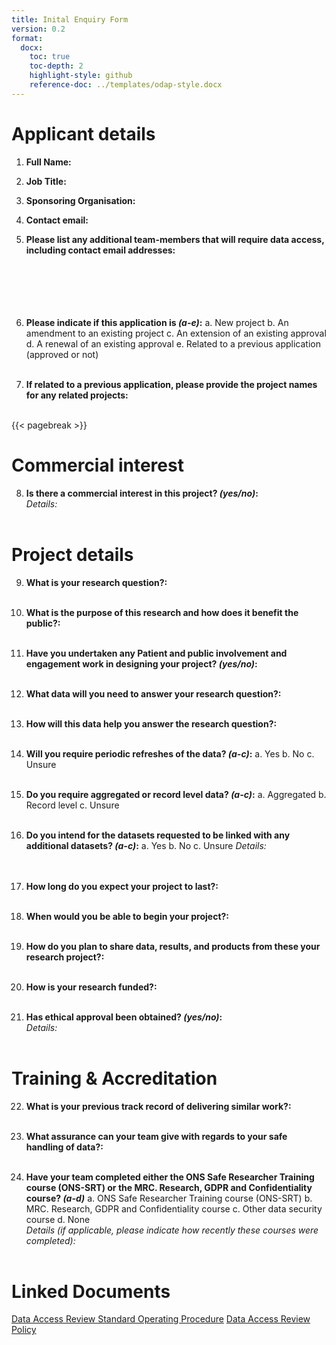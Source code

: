 ```yaml
---
title: Inital Enquiry Form
version: 0.2
format:
  docx:
    toc: true
    toc-depth: 2
    highlight-style: github
    reference-doc: ../templates/odap-style.docx
---
```


# Applicant details
1. **Full Name:**
&nbsp;  

2. **Job Title:**
&nbsp;  

3. **Sponsoring Organisation:**
&nbsp;  

4. **Contact email:**
&nbsp;  

5. **Please list any additional team-members that will require data access, including contact email addresses:**
&nbsp;  
&nbsp;  
&nbsp;  
&nbsp;  
&nbsp;  
&nbsp;  

6. **Please indicate if this application is _(a-e)_:**
a. New project
b. An amendment to an existing project
c. An extension of an existing approval
d. A renewal of an existing approval
e. Related to a previous application (approved or not)
&nbsp;  
&nbsp;  

7. **If related to a previous application, please provide the project names for any related projects:**  
&nbsp;  

{{< pagebreak >}}
# Commercial interest
8. **Is there a commercial interest in this project? _(yes/no)_:**  
_Details:_  
&nbsp;  

# Project details
9. **What is your research question?:**  
&nbsp;  

10. **What is the purpose of this research and how does it benefit the public?:**  
&nbsp;  

11. **Have you undertaken any Patient and public involvement and engagement work in designing your project? _(yes/no)_:**  
&nbsp;  

12. **What data will you need to answer your research question?:**  
&nbsp;  

13. **How will this data help you answer the research question?:**  
&nbsp;  

14. **Will you require periodic refreshes of the data? _(a-c)_:**
a. Yes
b. No
c. Unsure
&nbsp;  
&nbsp;  

15. **Do you require aggregated or record level data? _(a-c)_:**
a. Aggregated
b. Record level
c. Unsure
&nbsp;  
&nbsp;  

16. **Do you intend for the datasets requested to be linked with any additional datasets? _(a-c)_:**
a. Yes
b. No
c. Unsure
_Details:_  
&nbsp;  
&nbsp;  

17. **How long do you expect your project to last?:**  
&nbsp;  

18. **When would you be able to begin your project?:**  
&nbsp;  

19. **How do you plan to share data, results, and products from these your research project?:**  
&nbsp;  

20. **How is your research funded?:**  
&nbsp;  

21. **Has ethical approval been obtained? _(yes/no)_:**  
_Details:_  
&nbsp;  

# Training & Accreditation

22. **What is your previous track record of delivering similar work?:**  
&nbsp;  

23. **What assurance can your team give with regards to your safe handling of data?:**
&nbsp;  
&nbsp;  

24. **Have your team completed either the ONS Safe Researcher Training course (ONS-SRT) or the MRC. Research, GDPR and Confidentiality course? _(a-d)_**
a. ONS Safe Researcher Training course (ONS-SRT)
b. MRC. Research, GDPR and Confidentiality course
c. Other data security course
d. None  
_Details (if applicable, please indicate how recently these courses were completed):_
&nbsp;  
&nbsp;  


# Linked Documents

[Data Access Review Standard Operating Procedure](https://github.com/odap-ac-uk/manual/blob/master/_policy_documents/auto-generated/SOP_DataAccessReviewProcess_v0.3.pdf)
[Data Access Review Policy](https://github.com/odap-ac-uk/manual/blob/master/_policy_documents/auto-generated/Policy_DataAccessReviewProcess.pdf)